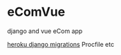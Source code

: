 # eComVue
django and vue eCom app 


[heroku django migrations](https://help.heroku.com/GDQ74SU2/django-migrations) Procfile etc 